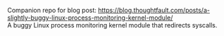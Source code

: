 Companion repo for blog post: https://blog.thoughtfault.com/posts/a-slightly-buggy-linux-process-monitoring-kernel-module/<br>
A buggy Linux process monitoring kernel module that redirects syscalls.
